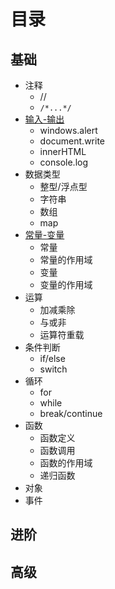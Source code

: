# 目录

## 基础

- 注释
    - //
    - `/*...*/`
- [输入-输出](shu-ru-shu-chu.md)
    - windows.alert
    - document.write
    - innerHTML
    - console.log
- 数据类型
    - 整型/浮点型
    - 字符串
    - 数组
    - map
- [常量-变量](chang-liang-bian-liang.md)
    - 常量
    - 常量的作用域
    - 变量
    - 变量的作用域
- 运算
    - 加减乘除
    - 与或非
    - 运算符重载
- 条件判断
    - if/else
    - switch
- 循环
    - for
    - while
    - break/continue
- 函数
    - 函数定义
    - 函数调用
    - 函数的作用域
    - 递归函数
- 对象
- 事件

## 进阶



## 高级

